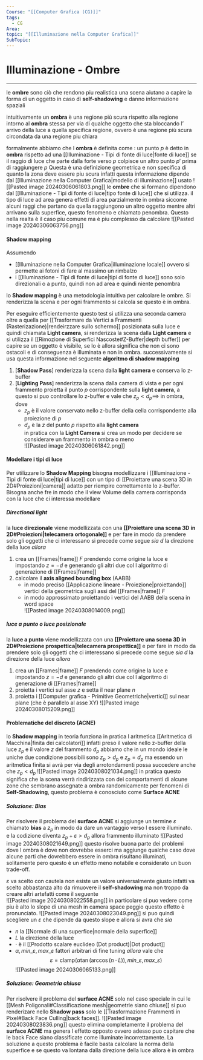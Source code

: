 ```yaml
---
Course: "[[Computer Grafica (CG)]]"
tags:
  - CG
Area: 
topic: "[[Illuminazione nella Computer Grafica]]"
SubTopic:
---
```


# Illuminazione - Ombre
---
le __ombre__ sono ciò che rendono piu realistica una scena aiutano a capire la forma di un oggetto in caso di __self-shadowing__ e danno informazione spaziali

intuitivamente un __ombra__  è una regione più scura rispetto alla regione intorno al __ombra__ stessa per via di qualche oggetto che sta bloccando l’ arrivo della luce a quella specifica regione, ovvero è una regione più scura circondata da una regione piu chiara

formalmente abbiamo che l __ombra__ è definita come :
	un punto $p$ è detto in __ombra__ rispetto ad una [[Illuminazione - Tipi di fonte di luce|fonte di luce]] se il raggio di luce che parte dalla forte verso $p$ colpisce un altro punto $p'$ prima di raggiungere $p$
Questa è una definizione geometrica e non specifica di quanto la zona deve essere piu scura infatti questa informazione  dipende dal [[Illuminazione nella Computer Grafica|modello di illuminazione]] usato
![[Pasted image 20240306061803.png]]
le __ombre__ che si formano dipendono dal [[Illuminazione - Tipi di fonte di luce|tipo fonte di luce]] che si utilizza.
il tipo di luce ad area genera effetti di area parzialmente in ombra siccome alcuni raggi che partano da quella raggiungono un altro oggetto mentre altri arrivano sulla superfice, questo fenomeno e chiamato penombra.
Questo nella realta è il caso piu comune ma è piu complesso da calcolare 
![[Pasted image 20240306063756.png]]



#### Shadow mapping
Assumendo
- [[Illuminazione nella Computer Grafica|illuminazione locale]] ovvero si permette ai fotoni di fare al massimo un rimbalzo
- i [[Illuminazione - Tipi di fonte di luce|tipi di fonte di luce]] sono solo direzionali o a punto, quindi non ad area e quindi niente penombra

lo __Shadow mapping__  è una metodologia intuitiva per calcolare le ombre. Si renderizza la scena e per ogni frammento si calcola se questo è in ombra.

Per eseguire efficientemente questo test si utilizza una seconda camera oltre a quella per [[Trasformare da Vertici a Frammenti (Rasterizazione)|rendeirzzare sullo schermo]] posizionata sulla luce e quindi chiamata __Light camera__, si renderizza la scena dalla __Light camera__ e si utilizza il [[Rimozione di Superfici Nascoste#Z-Buffer|depth buffer]] per capire se un oggetto è visibile, se lo è allora significa che non ci sono ostacoli e di conseguenza è illuminata e non in ombra. successivamente si usa questa informazione nel seguente __algoritmo di shadow mapping__
1. \[__Shadow Pass__\] renderizza la scena dalla __light camera__ e conserva lo z-buffer
2. \[__Lighting Pass__\] renderizza la scena dalla camera di vista e per ogni frammento proietta il punto $p$ corrispondente sulla __light camera__, a questo si puo controllare lo z-buffer e vale che $z_p<d_p\implies$ in ombra, dove
	- $z_p$ è il valore conservato nello z-buffer della cella corrispondente alla proiezione di $p$  
	- $d_p$ è la $z$ del punto  $p$ rispetto alla __light camera__  
in pratica con la __Light Camera__ si crea un modo per decidere se considerare un frammento in ombra o meno  
![[Pasted image 20240306061842.png]]
#### Modellare i tipi di luce
Per utilizzare lo __Shadow Mapping__ bisogna modellizzare i [[Illuminazione - Tipi di fonte di luce|tipi di luce]] con un tipo di [[Proiettare una scena 3D in 2D#Proiezioni|camera]] adatto per riempire correttamente lo z-buffer. Bisogna anche fre in modo che il view Volume della camera corrisponda con la luce che ci interessa modellare


##### Directional light
la __luce direzionale__ viene modellizzata con una __[[Proiettare una scena 3D in 2D#Proiezioni|telecamera ortogonale]]__ e per fare in modo da prendere solo gli oggetti che ci interessano si precede come segue
_sia_ $d$ la direzione della luce
_allora_ 
1. crea un [[Frames|frame]]  $F$ prendendo come origine la luce e impostando $z=-d$ e generando gli altri due col l algoritmo di generazione di [[Frames|frame]] 
2. calcolare il __axis aligned bounding box__ (AABB)
	- in modo preciso [[Applicazione lineare - Proiezione|proiettando]] vertici della geometrica sugli assi del [[Frames|frame]] $F$
	- in modo approssimato proiettando i vertici del AABB della scena in word space  
![[Pasted image 20240308014009.png]]


##### luce a punto o  luce posizionale
la __luce a punto__ viene modellizzata con una __[[Proiettare una scena 3D in 2D#Proiezione prospettica|telecamera prospettica]]__ e per fare in modo da prendere solo gli oggetti che ci interessano si precede come segue
_sia_ $d$ la direzione della luce
_allora_ 
1. crea un [[Frames|frame]]  $F$ prendendo come origine la luce e impostando $z=-d$ e generando gli altri due col l algoritmo di generazione di [[Frames|frame]] 
2. proietta i vertici sul asse $z$ e setta il near plane $n$
3.  proietta i [[Computer grafica - Primitive Geometriche|vertici]] sul near plane (che è parallelo al asse XY)
![[Pasted image 20240308015209.png]]

#### Problematiche del discreto (ACNE)
lo __Shadow mapping__ in teoria funziona in pratica l aritmetica [[Aritmetica di Macchina|finita dei calcolatori]] infatti preso il valore nello z-buffer della luce $z_p$ e il valore $z$ del  frammento $d_p$ abbiamo che in un mondo ideale le uniche due condizione possibili sono $z_p>d_p$ e $z_p=d_p$ ma essendo un aritmetica finita si avrà per via degli arrotondamenti possa succedere anche che $z_p<d_p$
![[Pasted image 20240308021034.png]]
in pratica questo significa che la scena verrà rindirizzata con dei comportamenti di alcune zone che sembrano assegnate a ombra randomicamente per fenomeni di __Self-Shadowing__, questo problema è conosciuto come __Surface ACNE__


##### Soluzione: Bias
Per risolvere il problema del __surface ACNE__ si aggiunge un termine $\varepsilon$ chiamato __bias__ a $z_p$ in modo da dare un vantaggio verso l essere illuminato.
e la codizione diventa $z_p+\varepsilon>d_p$ allora frammento illuminato
![[Pasted image 20240308021649.png]]
questo risolve buona parte dei problemi dove l ombra è dove non dovrebbe esserci ma aggiunge qualche caso dove alcune parti che dovrebbero essere in ombra risultano illuminati, solitamente pero questo è un effetto meno notabile e considerato un buon trade-off.


$\varepsilon$ va scelto con cautela non esiste un valore universalmente giusto infatti va scelto abbastanza alto da rimuovere il __self-shadowing__ ma non troppo da creare altri artefatti come il seguente  
![[Pasted image 20240308022558.png]]
in particolare si puo vedere come piu è alto lo slope di una mesh in camera space peggio questo effetto è pronunciato.
![[Pasted image 20240308023049.png]]
si puo quindi scegliere un $\varepsilon$ che dipende da questo slope e allora si avra che
_sia_
- $n$ la [[Normale di una superfice|normale della superfice]]
- $L$ la direzione della luce
- $\cdot$ è il [[Prodotto scalare euclideo (Dot product)|Dot product]]
- $\alpha,min\_\varepsilon,max\_\varepsilon$ fattori arbitrari di fine tuning
_allora_ vale che $$\varepsilon=\text{clamp}(\alpha \tan (\arccos(n\cdot L)),min\_\varepsilon,max\_\varepsilon)$$![[Pasted image 20240306065133.png]]


##### Soluzione: Geometria chiusa
Per risolvere il problema del __surface ACNE__ solo nel caso speciale in cui le [[Mesh Poligonali#Classificazione mesh|geometrie siano chiuse]] si puo  renderizare nello __Shadow pass__ solo le [[Trasformazione Frammenti in Pixel#Back Face Culling|back faces]].
![[Pasted image 20240308023836.png]]
questo elimina completamente il problema del __surface ACNE__ ma genera l effetto opposto ovvero adesso puo capitare che le  back Face siano classificate come illuminate incorrettamente.
La soluzione a questo problema è facile basta calcolare la norma della superfice e se questo va lontana dalla direzione della luce allora è in ombra 